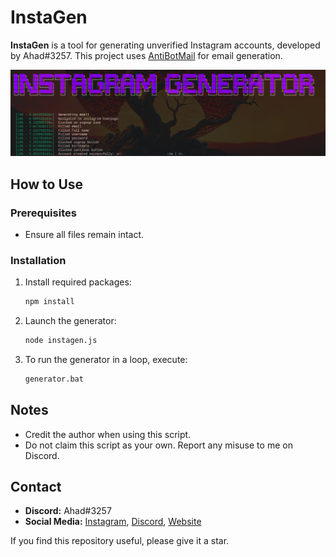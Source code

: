 # InstaGen

**InstaGen** is a tool for generating unverified Instagram accounts, developed by Ahad#3257. This project uses [AntiBotMail](https://antibotmail.com) for email generation.

<p align="center"><img width="600px" src="./assets/account_generator.png"/></p>

## How to Use

### Prerequisites
- Ensure all files remain intact.

### Installation
1. Install required packages:
   ```bash
   npm install
   ```

2. Launch the generator:
   ```bash
   node instagen.js
   ```

3. To run the generator in a loop, execute:
   ```bash
   generator.bat
   ```

## Notes
- Credit the author when using this script.
- Do not claim this script as your own. Report any misuse to me on Discord.

## Contact
- **Discord:** Ahad#3257
- **Social Media:** [Instagram](https://www.instagram.com/ahadnoor._), [Discord](https://discord.gg/balochistan), [Website](https://www.itscruel.cf)

If you find this repository useful, please give it a star.
